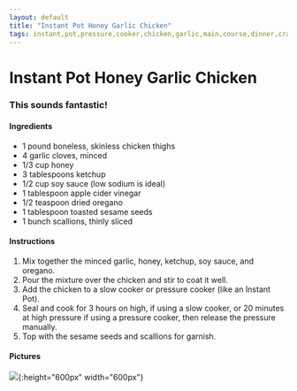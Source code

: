 ```yaml
---
layout: default
title: "Instant Pot Honey Garlic Chicken"
tags: instant,pot,pressure,cooker,chicken,garlic,main,course,dinner,craig,kristen,willett
---
```

# Instant Pot Honey Garlic Chicken

### This sounds fantastic!

#### Ingredients
- 1 pound boneless, skinless chicken thighs
- 4 garlic cloves, minced
- 1/3 cup honey
- 3 tablespoons ketchup
- 1/2 cup soy sauce (low sodium is ideal)
- 1 tablespoon apple cider vinegar
- 1/2 teaspoon dried oregano
- 1 tablespoon toasted sesame seeds
- 1 bunch scallions, thinly sliced

#### Instructions
1. Mix together the minced garlic, honey, ketchup, soy sauce, and oregano.
2. Pour the mixture over the chicken and stir to coat it well.
3. Add the chicken to a slow cooker or pressure cooker (like an Instant Pot).
4. Seal and cook for 3 hours on high, if using a slow cooker, or 20 minutes at high pressure if using a pressure cooker, then release the pressure manually.
5. Top with the sesame seeds and scallions for garnish.

#### Pictures
![]({{site.github.url}}/MainDishes/Images/InstantPotHoneyGarlicChicken.jpg){:height="600px" width="600px"}

